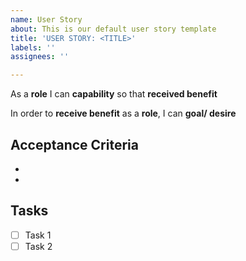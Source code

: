 ```yaml
---
name: User Story
about: This is our default user story template
title: 'USER STORY: <TITLE>'
labels: ''
assignees: ''

---
```


As a **role** I can **capability** so that **received benefit**

In order to **receive benefit** as a **role**, I can **goal/ desire**

## Acceptance Criteria 
*
*

## Tasks
- [ ] Task 1
- [ ] Task 2
